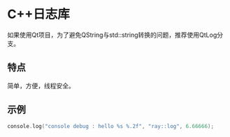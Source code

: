 # C++日志库

如果使用Qt项目，为了避免QString与std::string转换的问题，推荐使用QtLog分支。

## 特点

简单，方便，线程安全。

## 示例

```C++
console.log("console debug : hello %s %.2f", "ray::log", 6.66666);
```

